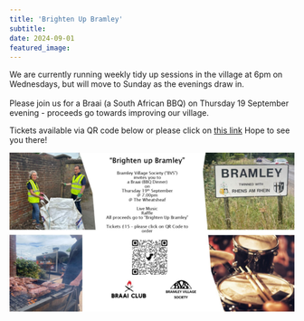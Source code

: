 ```yaml
---
title: 'Brighten Up Bramley'
subtitle: 
date: 2024-09-01
featured_image: 
---
```


We are currently running weekly tidy up sessions in the village at 6pm on Wednesdays, but will move to Sunday as the evenings draw in. 
<br><br>
Please join us for a Braai (a South African BBQ) on Thursday 19 September evening  - proceeds go towards improving our village.  

Tickets available via QR code below or please click on [this link](https://bramley-village-society.sumupstore.com)      Hope to see you there!

![](/images/BrightenBramley.png)